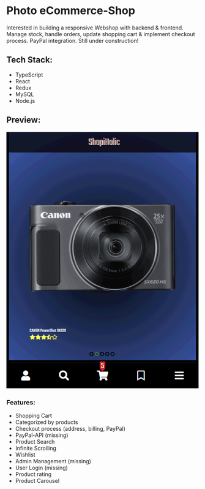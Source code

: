 # Photo eCommerce-Shop

Interested in building a responsive Webshop with backend & frontend. Manage stock, handle orders, update shopping cart & implement checkout process. PayPal integration. Still under construction!

## Tech Stack:

-   TypeScript
-   React
-   Redux
-   MySQL
-   Node.js

## Preview:

![](photoshop.gif)

### Features:

-   Shopping Cart
-   Categorized by products
-   Checkout process (address, billing, PayPal)
-   PayPal-API (missing)
-   Product Search
-   Infinite Scrolling
-   Wishlist
-   Admin Management (missing)
-   User Login (missing)
-   Product rating
-   Product Carousel
